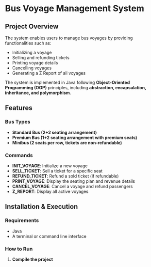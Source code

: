 # Bus Voyage Management System

## Project Overview

The system enables users to manage bus voyages by providing functionalities such as:

- Initializing a voyage
- Selling and refunding tickets
- Printing voyage details
- Cancelling voyages
- Generating a Z Report of all voyages

The system is implemented in Java following **Object-Oriented Programming (OOP)** principles, including **abstraction, encapsulation, inheritance, and polymorphism**.

## Features

### Bus Types
- **Standard Bus (2+2 seating arrangement)**
- **Premium Bus (1+2 seating arrangement with premium seats)**
- **Minibus (2 seats per row, tickets are non-refundable)**

### Commands
- **INIT_VOYAGE**: Initialize a new voyage
- **SELL_TICKET**: Sell a ticket for a specific seat
- **REFUND_TICKET**: Refund a sold ticket (if refundable)
- **PRINT_VOYAGE**: Display the seating plan and revenue details
- **CANCEL_VOYAGE**: Cancel a voyage and refund passengers
- **Z_REPORT**: Display all active voyages

## Installation & Execution

### Requirements
- Java 
- A terminal or command line interface

### How to Run
1. **Compile the project**  
